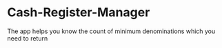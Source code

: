 # Cash-Register-Manager
 The app helps you know the count of  minimum denominations which you need to return
